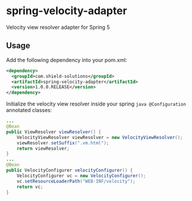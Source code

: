 # spring-velocity-adapter
Velocity view resolver adapter for Spring 5

## Usage

Add the following dependency into your pom.xml:
```xml
<dependency>
  <groupId>com.shield-solutions</groupId>
  <artifactId>spring-velocity-adapter</artifactId>
  <version>1.0.0.RELEASE</version>
</dependency>
```
Initialize the velocity view resolver inside your spring ```java @Configuration``` annotated classes:
```java
...
@Bean
public ViewResolver viewResolver() {
    VelocityViewResolver viewResolver = new VelocityViewResolver();
    viewResolver.setSuffix(".vm.html");
    return viewResolver;
}
...
@Bean
public VelocityConfigurer velocityConfigurer() {
    VelocityConfigurer vc = new VelocityConfigurer();
    vc.setResourceLoaderPath("WEB-INF/velocity");
    return vc;
}
```
